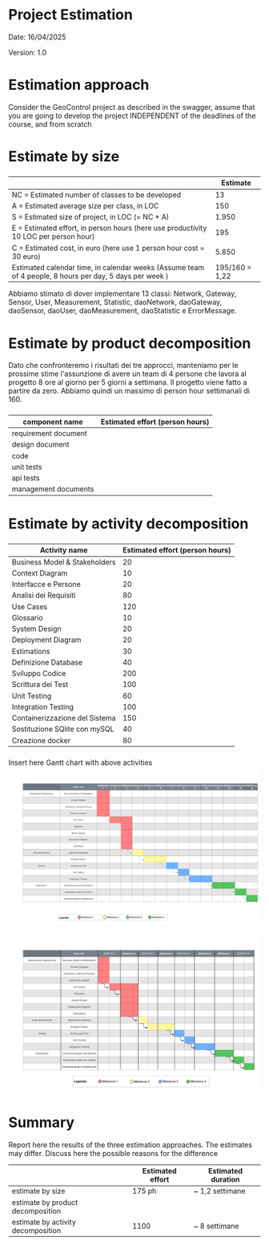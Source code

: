 # Project Estimation

Date: 16/04/2025

Version: 1.0

# Estimation approach

Consider the GeoControl project as described in the swagger, assume that you are going to develop the project INDEPENDENT of the deadlines of the course, and from scratch

# Estimate by size

###

|                                                                                                         | Estimate       |
| ------------------------------------------------------------------------------------------------------- | -------------- |
| NC = Estimated number of classes to be developed                                                        | 13             |
| A = Estimated average size per class, in LOC                                                            | 150            |
| S = Estimated size of project, in LOC (= NC \* A)                                                       | 1.950          |
| E = Estimated effort, in person hours (here use productivity 10 LOC per person hour)                    | 195            |
| C = Estimated cost, in euro (here use 1 person hour cost = 30 euro)                                     | 5.850          |
| Estimated calendar time, in calendar weeks (Assume team of 4 people, 8 hours per day, 5 days per week ) | 195/160 = 1,22 |

Abbiamo stimato di dover implementare 13 classi: Network, Gateway, Sensor, User, Measurement, Statistic, daoNetwork, daoGateway, daoSensor, daoUser, daoMeasurement, daoStatistic e ErrorMessage.

# Estimate by product decomposition

Dato che confronteremo i risultati dei tre approcci, manteniamo per le prossime stime l'assunzione di avere un team di 4 persone che lavora al progetto 8 ore al giorno per 5 giorni a settimana. Il progetto viene fatto a partire da zero.
Abbiamo quindi un massimo di person hour settimanali di 160.

###

| component name       | Estimated effort (person hours) |
| -------------------- | ------------------------------- |
| requirement document |                                 |
| design document      |                                 |
| code                 |                                 |
| unit tests           |                                 |
| api tests            |                                 |
| management documents |                                 |

# Estimate by activity decomposition

###

| Activity name                  | Estimated effort (person hours) |
| ------------------------------ | ------------------------------- |
| Business Model & Stakeholders  | 20                              |
| Context Diagram                | 10                              |
| Interfacce e Persone           | 20                              |
| Analisi dei Requisiti          | 80                              |
| Use Cases                      | 120                             |
| Glossario                      | 10                              |
| System Design                  | 20                              |
| Deployment Diagram             | 20                              |
| Estimations                    | 30                              |
| Definizione Database           | 40                              |
| Sviluppo Codice                | 200                             |
| Scrittura dei Test             | 100                             |
| Unit Testing                   | 60                              |
| Integration Testing            | 100                             |
| Containerizzazione del Sistema | 150                             |
| Sostituzione SQlite con mySQL  | 40                              |
| Creazione docker               | 80                              |

###

Insert here Gantt chart with above activities
![Diagramma di Gantt](<./images/Diagramma%20di%20Gantt%20di%20base%20(4).png>)

![Diagramma di Gantt](<./images/Diagramma%20di%20Gantt%20di%20base%20(6).png>)

# Summary

Report here the results of the three estimation approaches. The estimates may differ. Discuss here the possible reasons for the difference

|                                    | Estimated effort | Estimated duration |
| ---------------------------------- | ---------------- | ------------------ |
| estimate by size                   | 175 ph           | ~ 1,2 settimane    |
| estimate by product decomposition  |                  |                    |
| estimate by activity decomposition | 1100             | ~ 8 settimane      |
